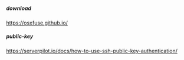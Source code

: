 ##### download
https://osxfuse.github.io/



##### public-key
https://serverpilot.io/docs/how-to-use-ssh-public-key-authentication/
